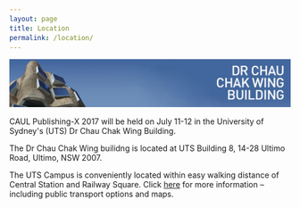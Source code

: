 ```yaml
---
layout: page
title: Location
permalink: /location/
---
```

![alt text](https://raw.githubusercontent.com/librarydatacarpentry/librarydatacarpentry.github.io/f505d0d5f16699fa56fc2c0d55674601086730ac/location/images/dccw-banner-03.jpg)

CAUL Publishing-X 2017 will be held on July 11-12 in the University of Sydney's (UTS) Dr Chau Chak Wing Building.

The Dr Chau Chak Wing builidng is located at UTS Building 8, 14-28 Ultimo Road, Ultimo, NSW 2007. 

The UTS Campus is conveniently located within easy walking distance of Central Station and Railway Square. Click [here](http://maps.uts.edu.au/directions.cfm) for more information – including public transport options and maps.
